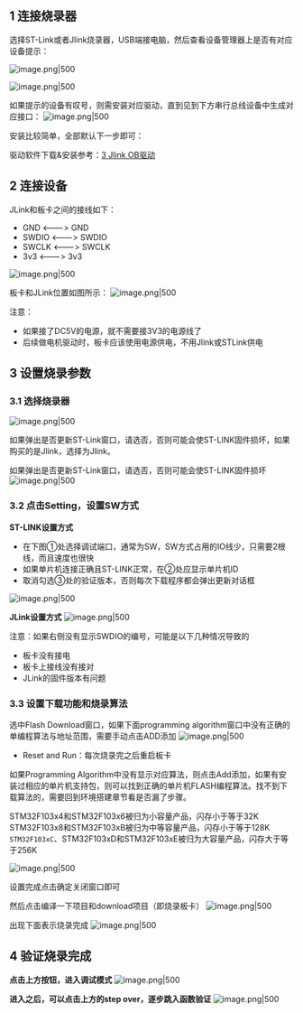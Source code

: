 ## 1 连接烧录器

选择ST-Link或者Jlink烧录器，USB端接电脑，然后查看设备管理器上是否有对应设备提示：

![image.png|500](https://my-obsidian-image.oss-cn-guangzhou.aliyuncs.com/2025/02/6e1527da00d94bfd94e579d9bb72dca5.png)

![image.png|500](https://my-obsidian-image.oss-cn-guangzhou.aliyuncs.com/2025/02/becdb8f57cd98c4776838046434bbb37.png)

如果提示的设备有叹号，则需安装对应驱动，直到见到下方串行总线设备中生成对应接口：
![image.png|500](https://my-obsidian-image.oss-cn-guangzhou.aliyuncs.com/2025/02/79245dd4c3f5c0083b3ad779ea358093.png)

安装比较简单，全部默认下一步即可：

驱动软件下载&安装参考：[3 Jlink OB驱动](../1_51寄存器编程/_使用工具的软件驱动.md#3%20Jlink%20OB驱动)

## 2 连接设备

JLink和板卡之间的接线如下：
- GND <---> GND
- SWDIO <---> SWDIO
- SWCLK <---> SWCLK
- 3v3 <---> 3v3

![image.png|500](https://my-obsidian-image.oss-cn-guangzhou.aliyuncs.com/2025/02/257953689b8d37b6eb77f6bedb7ce3ba.png)

板卡和JLink位置如图所示：
![image.png|500](https://my-obsidian-image.oss-cn-guangzhou.aliyuncs.com/2025/02/9b0794b324f9045c315c8ae6738934a4.png)

注意：
- 如果接了DC5V的电源，就不需要接3V3的电源线了
- 后续做电机驱动时，板卡应该使用电源供电，不用Jlink或STLink供电

## 3 设置烧录参数

### 3.1 选择烧录器

![image.png|500](https://my-obsidian-image.oss-cn-guangzhou.aliyuncs.com/2025/02/91ea73fab18059b815663880108ff5bc.png)

如果弹出是否更新ST-Link窗口，请选否，否则可能会使ST-LINK固件损坏，如果购买的是Jlink，选择为Jlink。

如果弹出是否更新ST-Link窗口，请选否，否则可能会使ST-LINK固件损坏
![image.png|500](https://my-obsidian-image.oss-cn-guangzhou.aliyuncs.com/2025/02/ae8bc2bec3c5a28f49a5e1b9c596695b.png)

### 3.2 点击Setting，设置SW方式

**ST-LINK设置方式**
- 在下图①处选择调试端口，通常为SW，SW方式占用的IO线少，只需要2根线，而且速度也很快
- 如果单片机连接正确且ST-LINK正常，在②处应显示单片机ID
- 取消勾选③处的验证版本，否则每次下载程序都会弹出更新对话框

![image.png|500](https://my-obsidian-image.oss-cn-guangzhou.aliyuncs.com/2025/02/99b10d3c590518770fa2f8c4de9e74f4.png)


**JLink设置方式**
![image.png|500](https://my-obsidian-image.oss-cn-guangzhou.aliyuncs.com/2025/02/72ba72961a5421740e70e3c3a8c9d976.png)


注意：如果右侧没有显示SWDIO的编号，可能是以下几种情况导致的
- 板卡没有接电
- 板卡上接线没有接对
- JLink的固件版本有问题
### 3.3 设置下载功能和烧录算法

选中Flash Download窗口，如果下面programming algorithm窗口中没有正确的单编程算法与地址范围，需要手动点击ADD添加
![image.png|500](https://my-obsidian-image.oss-cn-guangzhou.aliyuncs.com/2025/02/7849754cf0940500ac40ec001a2df715.png)

- Reset and Run：每次烧录完之后重启板卡


如果Programming Algorithm中没有显示对应算法，则点击Add添加，如果有安装过相应的单片机支持包，则可以找到正确的单片机FLASH编程算法。找不到下载算法的，需要回到环境搭建章节看是否漏了步骤。

STM32F103x4和STM32F103x6被归为小容量产品，闪存小于等于32K 
STM32F103x8和STM32F103xB被归为中等容量产品，闪存小于等于128K 
`STM32F103xC`、STM32F103xD和STM32F103xE被归为大容量产品，闪存大于等于256K

![image.png|500](https://my-obsidian-image.oss-cn-guangzhou.aliyuncs.com/2025/02/436235269862209f12d1b9cb068aaa40.png)

设置完成点击确定关闭窗口即可

然后点击编译一下项目和download项目（即烧录板卡）
![image.png|500](https://my-obsidian-image.oss-cn-guangzhou.aliyuncs.com/2025/02/4ffb6eade9fcb6b7863606d201ea13b1.png)

出现下面表示烧录完成
![image.png|500](https://my-obsidian-image.oss-cn-guangzhou.aliyuncs.com/2025/02/d27de9fb9cbba79eb4171f21ef851adb.png)


## 4 验证烧录完成

**点击上方按钮，进入调试模式**
![image.png|500](https://my-obsidian-image.oss-cn-guangzhou.aliyuncs.com/2025/02/67003118dc1a1a242ffd5caa5f9f24df.png)

**进入之后，可以点击上方的step over，逐步跳入函数验证**
![image.png|500](https://my-obsidian-image.oss-cn-guangzhou.aliyuncs.com/2025/02/f8d202adcaba1e53f248e8e9ac71a28c.png)
